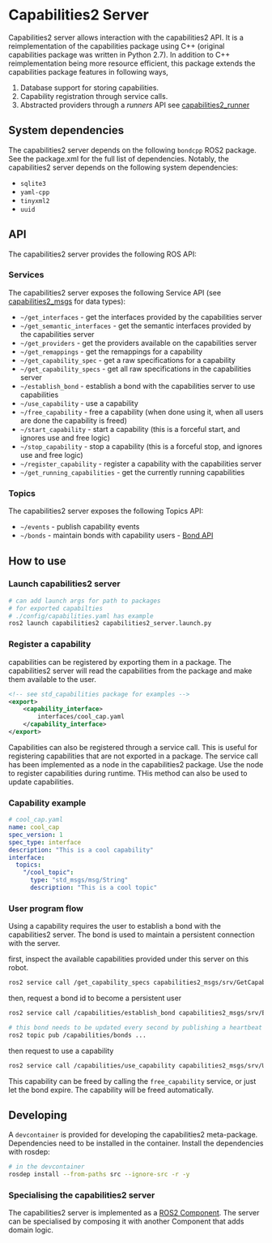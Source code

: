 # Capabilities2 Server

Capabilities2 server allows interaction with the capabilities2 API. It is a reimplementation of the capabilities package using C++ (original capabilities package was written in Python 2.7). In addition to C++ reimplementation being more resource efficient, this package extends the capabilities package features in following ways,

1. Database support for storing capabilities.
2. Capability registration through service calls.
3. Abstracted providers through a *runners* API see [capabilities2_runner](../capabilities2_runner/readme.md)

## System dependencies

The capabilities2 server depends on the following `bondcpp` ROS2 package. See the package.xml for the full list of dependencies. Notably, the capabilities2 server depends on the following system dependencies:

- `sqlite3`
- `yaml-cpp`
- `tinyxml2`
- `uuid`

## API

The capabilities2 server provides the following ROS API:

### Services

The capabilities2 server exposes the following Service API (see [capabilities2_msgs](../capabilities2_msgs/readme.md) for data types):

- `~/get_interfaces` - get the interfaces provided by the capabilities server
- `~/get_semantic_interfaces` - get the semantic interfaces provided by the capabilities server
- `~/get_providers` - get the providers available on the capabilities server
- `~/get_remappings` - get the remappings for a capability
- `~/get_capability_spec` - get a raw specifications for a capability
- `~/get_capability_specs` - get all raw specifications in the capabilities server
- `~/establish_bond` - establish a bond with the capabilities server to use capabilities
- `~/use_capability` - use a capability
- `~/free_capability` - free a capability (when done using it, when all users are done the capability is freed)
- `~/start_capability` - start a capability (this is a forceful start, and ignores use and free logic)
- `~/stop_capability` - stop a capability (this is a forceful stop, and ignores use and free logic)
- `~/register_capability` - register a capability with the capabilities server
- `~/get_running_capabilities` - get the currently running capabilities

### Topics

The capabilities2 server exposes the following Topics API:

- `~/events` -  publish capability events
- `~/bonds` -  maintain bonds with capability users - [Bond API](https://wiki.ros.org/bond)

## How to use

### Launch capabilities2 server

```bash
# can add launch args for path to packages
# for exported capabilties
# ./config/capabilities.yaml has example
ros2 launch capabilities2 capabilities2_server.launch.py
```

### Register a capability

capabilities can be registered by exporting them in a package. The capabilities2 server will read the capabilities from the package and make them available to the user.

```xml
<!-- see std_capabilities package for examples -->
<export>
    <capability_interface>
        interfaces/cool_cap.yaml
    </capability_interface>
</export>
```

Capabilities can also be registered through a service call. This is useful for registering capabilities that are not exported in a package. The service call has been implemented as a node in the capabilities2 package. Use the node to register capabilities during runtime. THis method can also be used to update capabilities.

### Capability example

```yaml
# cool_cap.yaml
name: cool_cap
spec_version: 1
spec_type: interface
description: "This is a cool capability"
interface:
  topics:
    "/cool_topic":
      type: "std_msgs/msg/String"
      description: "This is a cool topic"
```

### User program flow

Using a capability requires the user to establish a bond with the capabilities2 server. The bond is used to maintain a persistent connection with the server.

first, inspect the available capabilities provided under this server on this robot.

```bash
ros2 service call /get_capability_specs capabilities2_msgs/srv/GetCapabilitySpecs
```

then, request a bond id to become a persistent user

```bash
ros2 service call /capabilities/establish_bond capabilities2_msgs/srv/EstablishBond

# this bond needs to be updated every second by publishing a heartbeat the bond topic
ros2 topic pub /capabilities/bonds ...
```

then request to use a capability

```bash
ros2 service call /capabilities/use_capability capabilities2_msgs/srv/UseCapability
```

This capability can be freed by calling the `free_capability` service, or just let the bond expire. The capability will be freed automatically.

## Developing

A `devcontainer` is provided for developing the capabilities2 meta-package. Dependencies need to be installed in the container. Install the dependencies with rosdep:

```bash
# in the devcontainer
rosdep install --from-paths src --ignore-src -r -y
```

### Specialising the capabilities2 server

The capabilities2 server is implemented as a [ROS2 Component](https://docs.ros.org/en/jazzy/Concepts/Intermediate/About-Composition.html). The server can be specialised by composing it with another Component that adds domain logic.
